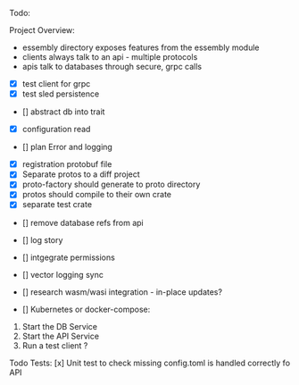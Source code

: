 Todo:

Project Overview:

- essembly directory exposes features from the essembly module
- clients always talk to an api - multiple protocols 
- apis talk to databases through secure, grpc calls 

- [x] test client for grpc
- [x] test sled persistence 
- [] abstract db into trait 
- [x] configuration read 
- [] plan Error and logging 
- [x] registration protobuf file
- [x] Separate protos to a diff project
- [x] proto-factory should generate to proto directory
- [x] protos should compile to their own crate 
- [x] separate test crate
- [] remove database refs from api 
- [] log story 
- [] intgegrate permissions 
- [] vector logging sync
- [] research wasm/wasi integration - in-place updates?


- [] Kubernetes or docker-compose:
1) Start the DB Service
2) Start the API Service
3) Run a test client ?

Todo Tests:
[x] Unit test to check missing config.toml is handled correctly fo API 


